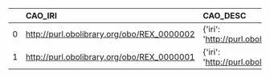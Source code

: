 |    | CAO_IRI                                    | CAO_DESC                                              | REX_IRI                                    | REX_DESC                                              |
|---:|:-------------------------------------------|:------------------------------------------------------|:-------------------------------------------|:------------------------------------------------------|
|  0 | http://purl.obolibrary.org/obo/REX_0000002 | {'iri': 'http://purl.obolibrary.org/obo/REX_0000002'} | http://purl.obolibrary.org/obo/REX_0000002 | {'iri': 'http://purl.obolibrary.org/obo/REX_0000002'} |
|  1 | http://purl.obolibrary.org/obo/REX_0000001 | {'iri': 'http://purl.obolibrary.org/obo/REX_0000001'} | http://purl.obolibrary.org/obo/REX_0000001 | {'iri': 'http://purl.obolibrary.org/obo/REX_0000001'} |
